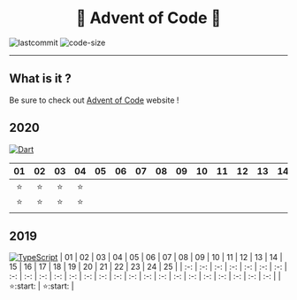 # <center>🎄 Advent of Code 🎄</center>

![lastcommit](https://img.shields.io/github/last-commit/delni/advent-of-code)
![code-size](https://img.shields.io/github/languages/code-size/delni/advent-of-code)

---

## What is it ?
Be sure to check out [Advent of Code](adventofcode.com/) website !

## 2020
[![Dart](https://img.shields.io/badge/-Dart-%230175C2?style=flat&logo=dart)](./2020/dart/README.MD)

| 01  | 02  | 03  | 04  | 05  | 06  | 07  | 08  | 09  | 10  | 11  | 12  | 13  | 14  | 15  | 16  | 17  | 18  | 19  | 20  |  21  | 22  | 23  | 24  | 25  |
| :-: | :-: | :-: | :-: | :-: | :-: | :-: | :-: | :-: | :-: | :-: | :-: | :-: | :-: | :-: | :-: | :-: | :-: | :-: | :-: | :-: | :-: | :-: | :-: | :-: |
| :star: :star: | :star: :star: | :star: :star: | :star: :star:|

## 2019  
[![TypeScript](https://img.shields.io/badge/-Deno-%23000000?style=flat&logo=deno)](./2019/README.MD)
| 01  | 02  | 03  | 04  | 05  | 06  | 07  | 08  | 09  | 10  | 11  | 12  | 13  | 14  | 15  | 16  | 17  | 18  | 19  | 20  |  21  | 22  | 23  | 24  | 25  |
| :-: | :-: | :-: | :-: | :-: | :-: | :-: | :-: | :-: | :-: | :-: | :-: | :-: | :-: | :-: | :-: | :-: | :-: | :-: | :-: | :-: | :-: | :-: | :-: | :-: |
| :star::start: | :star::start: | 